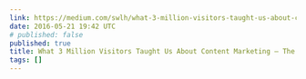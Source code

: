 ```yaml
---
link: https://medium.com/swlh/what-3-million-visitors-taught-us-about-content-marketing-cdf6173dbe03#.dcod9crpa
date: 2016-05-21 19:42 UTC
# published: false
published: true
title: What 3 Million Visitors Taught Us About Content Marketing — The Startup
tags: []
---
```



